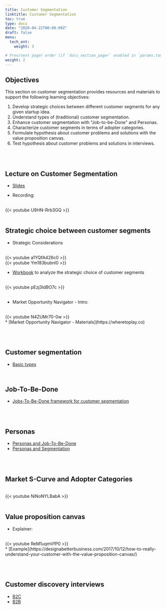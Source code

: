 ```yaml
---
title: Customer Segmentation
linktitle: Customer Segmentation
toc: true
type: docs
date: "2020-04-22T00:00:00Z"
draft: false
menu:
  tech_ent:
    weight: 3

# Prev/next pager order (if `docs_section_pager` enabled in `params.toml`)
weight: 2
---
```


## Objectives

This section on customer segmentation provides resources and materials to support the following learning objectives:
1. Develop strategic choices between different customer segments for any given startup idea.
2. Understand types of (traditional) customer segmentation.
3. Enhance customer segmentation with "Job-to-be-Done" and Personas.
4. Characterize customer segments in terms of adopter categories.
5. Formulate hypothesis about customer problems and solutions with the value proposition canvas.
6. Test hypothesis about customer problems and solutions in interviews.


<br/><br/>

## Lecture on Customer Segmentation

* [Slides](https://www.dropbox.com/s/y5yztfw4yiauakr/Technology_Entrepreneurship_Customers_SS21.pdf?dl=0)

* Recording:
<br/>
{{< youtube U9HN-Rrb3GQ >}}
<br/><br/>

## Strategic choice between customer segments

* Strategic Considerations
<br/>
{{< youtube a1YQfA426c0 >}}
<br/>
{{< youtube Ym183bubnl0 >}}
<br/>

* [Workbook](https://www.dropbox.com/s/i1s9mdioik7b2yj/Choosing%2BYour%2BCustomer.pdf?dl=0) to analyze the strategic choice of customer segments
<br/>
{{< youtube pEzj3ldBO7c >}}
<br/><br/>


* Market Opportunity Navigator - Intro:
<br/>
{{< youtube N4ZUMr70-0w >}}
<br/>
* [Market Opportunity Navigator - Materials](https://wheretoplay.co)

<br/><br/>

## Customer segmentation
* [Basic types](https://www.marketing91.com/types-of-customer-segments/)

<br/>

## Job-To-Be-Done
* [Jobs-To-Be-Done framework for customer segmentation](https://uxdesign.cc/8-things-to-use-in-jobs-to-be-done-framework-for-product-development-4ae7c6f3c30b)
<br/>
<br/>

## Personas
* [Personas and Job-To-Be-Done](https://www.nngroup.com/articles/personas-jobs-be-done/)
* [Personas and Segmentation](https://medium.com/@emmaboulton/joining-the-dots-between-b2b-customer-segments-and-personas-59f128d1d60f)

<br/><br/>

## Market S-Curve and Adopter Categories
<br/>
{{< youtube NiNoNYLBabA >}}
<br/><br/>

## Value proposition canvas
* Explainer:
<br/>
{{< youtube ReM1uqmVfP0 >}}
<br/>
* [Example](https://designabetterbusiness.com/2017/10/12/how-to-really-understand-your-customer-with-the-value-proposition-canvas/)


<br/><br/>

## Customer discovery interviews
* [B2C](https://www.youtube.com/watch?v=OTkP2JDeGWM)
* [B2B](https://leanb2bbook.com/blog/b2b-customer-discovery-interview-questions-the-master-list/)

